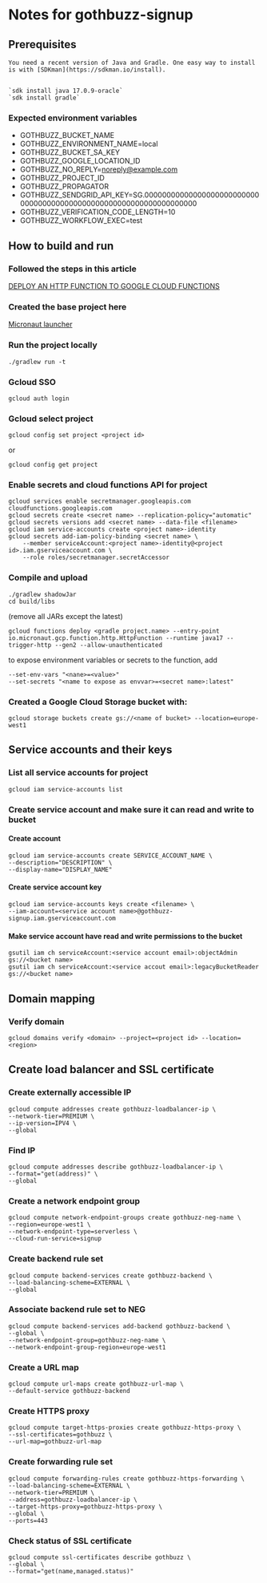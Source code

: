 # Notes for gothbuzz-signup
## Prerequisites
    You need a recent version of Java and Gradle. One easy way to install is with [SDKman](https://sdkman.io/install).


    `sdk install java 17.0.9-oracle`
    `sdk install gradle`
### Expected environment variables
* GOTHBUZZ_BUCKET_NAME
* GOTHBUZZ_ENVIRONMENT_NAME=local
* GOTHBUZZ_BUCKET_SA_KEY
* GOTHBUZZ_GOOGLE_LOCATION_ID
* GOTHBUZZ_NO_REPLY=noreply@example.com
* GOTHBUZZ_PROJECT_ID
* GOTHBUZZ_PROPAGATOR
* GOTHBUZZ_SENDGRID_API_KEY=SG.000000000000000000000000000000000000000000000000000000000000000000
* GOTHBUZZ_VERIFICATION_CODE_LENGTH=10
* GOTHBUZZ_WORKFLOW_EXEC=test
## How to build and run
### Followed the steps in this article
[DEPLOY AN HTTP FUNCTION TO GOOGLE CLOUD FUNCTIONS](https://guides.micronaut.io/latest/micronaut-google-cloud-http-function-gradle-java.html)
### Created the base project here
[Micronaut launcher](https://micronaut.io/launch)
### Run the project locally
    ./gradlew run -t
### Gcloud SSO
    gcloud auth login
### Gcloud select project
    gcloud config set project <project id>

or

    gcloud config get project
### Enable secrets and cloud functions API for project
    gcloud services enable secretmanager.googleapis.com cloudfunctions.googleapis.com
    gcloud secrets create <secret name> --replication-policy="automatic"
    gcloud secrets versions add <secret name> --data-file <filename>
    gcloud iam service-accounts create <project name>-identity
    gcloud secrets add-iam-policy-binding <secret name> \
        --member serviceAccount:<project name>-identity@<project id>.iam.gserviceaccount.com \
        --role roles/secretmanager.secretAccessor
### Compile and upload
    ./gradlew shadowJar
    cd build/libs
(remove all JARs except the latest)
     
    gcloud functions deploy <gradle project.name> --entry-point io.micronaut.gcp.function.http.HttpFunction --runtime java17 --trigger-http --gen2 --allow-unauthenticated

to expose environment variables or secrets to the function, add
    
    --set-env-vars "<nane>=<value>"
    --set-secrets "<name to expose as envvar>=<secret name>:latest"
### Created a Google Cloud Storage bucket with:
    gcloud storage buckets create gs://<name of bucket> --location=europe-west1
## Service accounts and their keys
### List all service accounts for project
    gcloud iam service-accounts list
### Create service account and make sure it can read and write to bucket
#### Create account
    gcloud iam service-accounts create SERVICE_ACCOUNT_NAME \
    --description="DESCRIPTION" \
    --display-name="DISPLAY_NAME"
#### Create service account key
    gcloud iam service-accounts keys create <filename> \                      
    --iam-account=<service account name>@gothbuzz-signup.iam.gserviceaccount.com
#### Make service account have read and write permissions to the bucket
    gsutil iam ch serviceAccount:<service account email>:objectAdmin gs://<bucket name>
    gsutil iam ch serviceAccount:<service accout email>:legacyBucketReader gs://<bucket name>

## Domain mapping
### Verify domain
    gcloud domains verify <domain> --project=<project id> --location=<region>
## Create load balancer and SSL certificate
### Create externally accessible IP
    gcloud compute addresses create gothbuzz-loadbalancer-ip \
    --network-tier=PREMIUM \
    --ip-version=IPV4 \
    --global
### Find IP
    gcloud compute addresses describe gothbuzz-loadbalancer-ip \
    --format="get(address)" \
    --global
### Create a network endpoint group
    gcloud compute network-endpoint-groups create gothbuzz-neg-name \
    --region=europe-west1 \
    --network-endpoint-type=serverless \
    --cloud-run-service=signup     
### Create backend rule set
    gcloud compute backend-services create gothbuzz-backend \
    --load-balancing-scheme=EXTERNAL \
    --global
### Associate backend rule set to NEG
    gcloud compute backend-services add-backend gothbuzz-backend \
    --global \
    --network-endpoint-group=gothbuzz-neg-name \
    --network-endpoint-group-region=europe-west1
### Create a URL map
    gcloud compute url-maps create gothbuzz-url-map \
    --default-service gothbuzz-backend 
### Create HTTPS proxy
    gcloud compute target-https-proxies create gothbuzz-https-proxy \
    --ssl-certificates=gothbuzz \
    --url-map=gothbuzz-url-map
### Create forwarding rule set
    gcloud compute forwarding-rules create gothbuzz-https-forwarding \
    --load-balancing-scheme=EXTERNAL \
    --network-tier=PREMIUM \
    --address=gothbuzz-loadbalancer-ip \
    --target-https-proxy=gothbuzz-https-proxy \
    --global \
    --ports=443
### Check status of SSL certificate
    gcloud compute ssl-certificates describe gothbuzz \
    --global \
    --format="get(name,managed.status)"